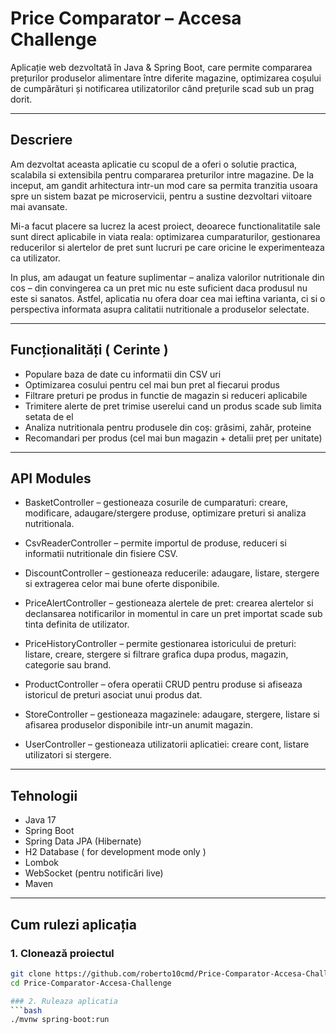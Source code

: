 # Price Comparator – Accesa Challenge

Aplicație web dezvoltată în Java & Spring Boot, care permite compararea prețurilor produselor alimentare între diferite magazine, optimizarea coșului de cumpărături și notificarea utilizatorilor când prețurile scad sub un prag dorit.

---
## Descriere
Am dezvoltat aceasta aplicatie cu scopul de a oferi o solutie practica, scalabila si extensibila pentru compararea preturilor intre magazine. De la inceput, am gandit arhitectura intr-un mod care sa permita tranzitia usoara spre un sistem bazat pe microservicii, pentru a sustine dezvoltari viitoare mai avansate.

Mi-a facut placere sa lucrez la acest proiect, deoarece functionalitatile sale sunt direct aplicabile in viata reala: optimizarea cumparaturilor, gestionarea reducerilor si alertelor de pret sunt lucruri pe care oricine le experimenteaza ca utilizator.

In plus, am adaugat un feature suplimentar – analiza valorilor nutritionale din cos – din convingerea ca un pret mic nu este suficient daca produsul nu este si sanatos. Astfel, aplicatia nu ofera doar cea mai ieftina varianta, ci si o perspectiva informata asupra calitatii nutritionale a produselor selectate.


---

## Funcționalități ( Cerinte ) 

-  Populare baza de date cu informatii din CSV uri
-  Optimizarea cosului pentru cel mai bun pret al fiecarui produs
-  Filtrare preturi pe produs in functie de magazin si reduceri aplicabile 
-  Trimitere alerte de pret trimise userelui cand un produs scade sub limita setata de el
-  Analiza nutritionala pentru produsele din coș: grăsimi, zahăr, proteine
-  Recomandari per produs (cel mai bun magazin + detalii preț per unitate)

---

## API Modules

- BasketController – gestioneaza cosurile de cumparaturi: creare, modificare, adaugare/stergere produse, optimizare preturi si analiza nutritionala.

- CsvReaderController – permite importul de produse, reduceri si informatii nutritionale din fisiere CSV.

- DiscountController – gestioneaza reducerile: adaugare, listare, stergere si extragerea celor mai bune oferte disponibile.

- PriceAlertController – gestioneaza alertele de pret: crearea alertelor si declansarea notificarilor in momentul in care un pret importat scade sub tinta definita de utilizator.

- PriceHistoryController – permite gestionarea istoricului de preturi: listare, creare, stergere si filtrare grafica dupa produs, magazin, categorie sau brand.

- ProductController – ofera operatii CRUD pentru produse si afiseaza istoricul de preturi asociat unui produs dat.

- StoreController – gestioneaza magazinele: adaugare, stergere, listare si afisarea produselor disponibile intr-un anumit magazin.

- UserController – gestioneaza utilizatorii aplicatiei: creare cont, listare utilizatori si stergere.

---


## Tehnologii

- Java 17
- Spring Boot
- Spring Data JPA (Hibernate)
- H2 Database ( for development mode only )
- Lombok
- WebSocket (pentru notificări live)
- Maven

---

##  Cum rulezi aplicația

### 1. Clonează proiectul
```bash
git clone https://github.com/roberto10cmd/Price-Comparator-Accesa-Challenge.git
cd Price-Comparator-Accesa-Challenge

### 2. Ruleaza aplicatia
```bash
./mvnw spring-boot:run



